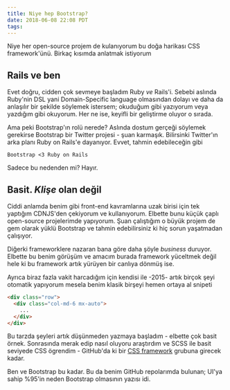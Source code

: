 ```yaml
---
title: Niye hep Bootstrap?
date: 2018-06-08 22:08 PDT
tags: 
---
```


Niye her open-source projem de kulanıyorum bu doğa harikası CSS framework'ünü. Birkaç kısımda anlatmak istiyorum

## Rails ve ben

Evet doğru, cidden çok sevmeye başladım Ruby *ve* Rails'i. Sebebi aslında Ruby'nin DSL yani Domain-Specific language olmasından dolayı ve daha da anlaşılır bir şekilde söylemek istersem; okuduğum gibi yazıyorum veya yazdığım gibi okuyorum. Her ne ise, keyifli bir geliştirme oluyor o sırada.

Ama peki Bootstrap'ın rolü nerede? Aslında dostum gerçeği söylemek gerekirse Bootstrap bir Twitter projesi - şuan karmaşık. Bilirsinki Twitter'ın arka planı Ruby on Rails'e dayanıyor. Evvet, tahmin edebileceğin gibi

```
Bootstrap <3 Ruby on Rails
```

Sadece bu nedenden mi? Hayır.

## Basit. *Klişe* olan değil

Ciddi anlamda benim gibi front-end kavramlarına uzak birisi için tek yaptığım CDNJS'den çekiyorum ve kullanıyorum. Elbette bunu küçük çaplı open-source projelerimde yapıyorum. Şuan çalıştığım o büyük projem de gem olarak yüklü Bootstrap ve tahmin edebilirsiniz ki hiç sorun yaşatmadan çalışıyor.

Diğerki frameworklere nazaran bana göre daha şöyle *business* duruyor. Elbette bu benim görüşüm ve amacım burada framework yüceltmek değil hele ki bu framework artık yürüyen bir canlıya dönmüş ise.

Ayrıca biraz fazla vakit harcadığım için kendisi ile -2015- artık birçok şeyi otomatik yapıyorum mesela benim klasik birşeyi hemen ortaya al snipeti

```html
<div class="row">
  <div class="col-md-6 mx-auto">
    ...
  </div>
</div>
```

Bu tarzda şeyleri artık düşünmeden yazmaya başladım - elbette çok basit örnek. Sonrasında merak edip nasıl oluyoru araştırdım ve SCSS ile basit seviyede CSS ögrendim - GitHub'da ki bir [CSS framework](http://github.com/siimple) grubuna girecek kadar.

Ben ve Bootstrap bu kadar. Bu da benim GitHub repolarımda bulunan; UI'ya sahip %95'in neden Bootstrap olmasının yazısı idi.

